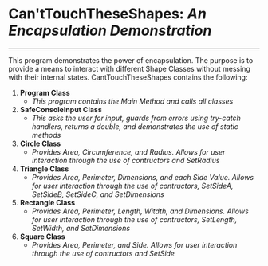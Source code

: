 # **Can'tTouchTheseShapes:** _An Encapsulation Demonstration_
---
This program demonstrates the power of encapsulation. The purpose is to provide a means to interact with different Shape Classes without messing with their internal states. CantTouchTheseShapes contains the following:
1. **Program Class** 
    * _This program contains the Main Method and calls all classes_
2. **SafeConsoleInput Class**
    * _This asks the user for input, guards from errors using try-catch handlers, returns a double, and demonstrates the use of static methods_
3. **Circle Class**
    * _Provides Area, Circumference, and Radius. Allows for user interaction through the use of contructors and SetRadius_
4. **Triangle Class**
    * _Provides Area, Perimeter, Dimensions, and each Side Value. Allows for user interaction through the use of contructors, SetSideA, SetSideB, SetSideC, and SetDimensions_
5. **Rectangle Class**
    * _Provides Area, Perimeter, Length, Witdth, and Dimensions. Allows for user interaction through the use of contructors, SetLength, SetWidth, and SetDimensions_
6. **Square Class**
    * _Provides Area, Perimeter, and Side. Allows for user interaction through the use of contructors and SetSide_
